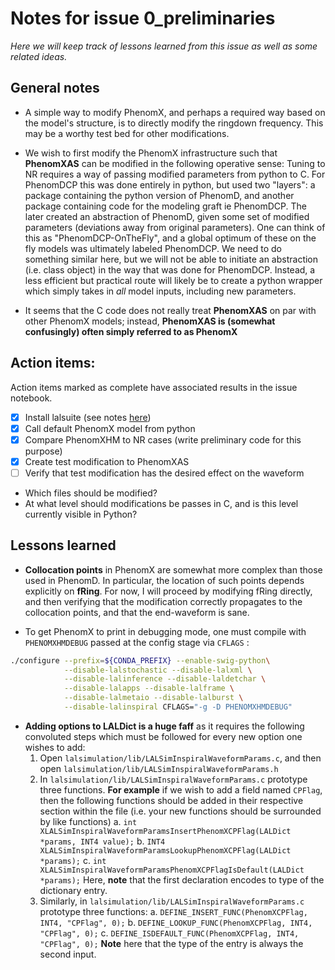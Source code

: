 # Notes for issue 0_preliminaries

*Here we will keep track of lessons learned from this issue as well as some related ideas.*

## General notes

* A simple way to modify PhenomX, and perhaps a required way based on the model's structure, is to directly modify the ringdown frequency. This may be a worthy test bed for other modifications.

* We wish to first modify the PhenomX infrastructure such that **PhenomXAS** can be modified in the following operative sense: Tuning to NR requires a way of passing modified parameters from python to C. For PhenomDCP this was done entirely in python, but used two "layers": a package containing the python version of PhenomD, and another package containing code for the modeling graft ie PhenomDCP. The later created an abstraction of PhenomD, given some set of modified parameters (deviations away from original parameters). One can think of this as "PhenomDCP-OnTheFly", and a global optimum of these on the fly models was ultimately labeled PhenomDCP. We need to do something similar here, but we will not be able to initiate an abstraction (i.e. class object) in the way that was done for PhenomDCP. Instead, a less efficient but practical route will likely be to create a python wrapper which simply takes in *all* model inputs, including new parameters.

* It seems that the C code does not really treat **PhenomXAS** on par with other PhenomX models; instead, **PhenomXAS is (somewhat confusingly) often simply referred to as PhenomX** 

## Action items:
Action items marked as complete have associated results in the issue notebook.

- [x] Install lalsuite (see notes [here](https://github.com/llondon6/positive/blob/master/docs/notes/install_lalsuite_locally.md))  
- [x] Call default PhenomX model from python
- [x] Compare PhenomXHM to NR cases (write preliminary code for this purpose)
- [x] Create test modification to PhenomXAS
- [ ] Verify that test modification has the desired effect on the waveform
 * Which files should be modified?
 * At what level should modifications be passes in C, and is this level currently visible in Python?

## Lessons learned

* **Collocation points** in PhenomX are somewhat more complex than those used in PhenomD. In particular, the location of such points depends explicitly on **fRing**. For now, I will proceed by modifying fRing directly, and then verifying that the modification correctly propagates to the collocation points, and that the end-waveform is sane.

* To get PhenomX to print in debugging mode, one must compile with `PHENOMXHMDEBUG` passed at the config stage via `CFLAGS` : 
```bash
./configure --prefix=${CONDA_PREFIX} --enable-swig-python\
            --disable-lalstochastic --disable-lalxml \
            --disable-lalinference --disable-laldetchar \
            --disable-lalapps --disable-lalframe \
            --disable-lalmetaio --disable-lalburst \
            --disable-lalinspiral CFLAGS="-g -D PHENOMXHMDEBUG"
```

* **Adding options to LALDict is a huge faff** as it requires the following convoluted steps which must be followed for every new option one wishes to add:
    1. Open `lalsimulation/lib/LALSimInspiralWaveformParams.c`, and then open `lalsimulation/lib/LALSimInspiralWaveformParams.h`
    2. In `lalsimulation/lib/LALSimInspiralWaveformParams.c` prototype three functions. **For example** if we wish to add a field named `CPFlag`, then the following functions should be added in their respective section within the file (i.e. your new functions should be surrounded by like functions)
        a. `int XLALSimInspiralWaveformParamsInsertPhenomXCPFlag(LALDict *params, INT4 value);`
        b. `INT4 XLALSimInspiralWaveformParamsLookupPhenomXCPFlag(LALDict *params);`
        c. `int XLALSimInspiralWaveformParamsPhenomXCPFlagIsDefault(LALDict *params);`
    Here, **note** that the first declaration encodes to type of the dictionary entry.
    3. Similarly, in `lalsimulation/lib/LALSimInspiralWaveformParams.c` prototype three functions:
        a. `DEFINE_INSERT_FUNC(PhenomXCPFlag, INT4, "CPFlag", 0);`
        b. `DEFINE_LOOKUP_FUNC(PhenomXCPFlag, INT4, "CPFlag", 0);`
        c. `DEFINE_ISDEFAULT_FUNC(PhenomXCPFlag, INT4, "CPFlag", 0);`
    **Note** here that the type of the entry is always the second input. 
